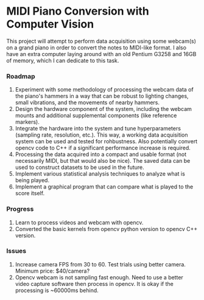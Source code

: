 # MIDI Piano Conversion with Computer Vision

This project will attempt to perform data acquisition using some webcam(s) on a grand piano in order to convert the notes to MIDI-like format. I also have an extra computer laying around with an old Pentium G3258 and 16GB of memory, which I can dedicate to this task.

### Roadmap

1. Experiment with some methodology of processing the webcam data of the piano's hammers in a way that can be robust to lighting changes, small vibrations, and the movements of nearby hammers.
2. Design the hardware component of the system, including the webcam mounts and additional supplemental components (like reference markers).
3. Integrate the hardware into the system and tune hyperparameters (sampling rate, resolution, etc.). This way, a working data acquisition system can be used and tested for rohbustness. Also potentially convert opencv code to C++ if a significant performance increase is required.
4. Processing the data acquired into a compact and usable format (not necessarily MIDI, but that would also be nice). The saved data can be used to construct datasets to be used in the future.
5. Implement various statistical analysis techniques to analyze what is being played.
6. Implement a graphical program that can compare what is played to the score itself.

### Progress
1. Learn to process videos and webcam with opencv.
2. Converted the basic kernels from opencv python version to opencv C++ version.

### Issues

1. Increase camera FPS from 30 to 60. Test trials using better camera. Minimum price: $40/camera?
2. Opencv webcam is not sampling fast enough. Need to use a better video capture software then process in opencv. It is okay if the processing is ~60000ms behind.